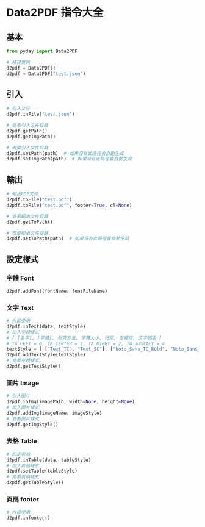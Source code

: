 # Data2PDF 指令大全
## 基本
```python
from pyday import Data2PDF

# 構建實例
d2pdf = Data2PDF()
d2pdf = Data2PDF("test.json")
```

## 引入
```python
# 引入文件
d2pdf.inFile("test.json")

# 查看引入文件目錄
d2pdf.getPath()
d2pdf.getImgPath()

# 改變引入文件目錄
d2pdf.setPath(path)  # 如果沒有此路徑會自動生成
d2pdf.setImgPath(path)  # 如果沒有此路徑會自動生成
```

##  輸出
```python
# 輸出PDF文件
d2pdf.toFile("test.pdf")
d2pdf.toFile("test.pdf", footer=True, cl=None)

# 查看輸出文件目錄
d2pdf.getToPath()

# 改變輸出文件目錄
d2pdf.setToPath(path)  # 如果沒有此路徑會自動生成
```

## 設定樣式
### 字體 Font
```python
d2pdf.addFont(fontName, fontFileName)
```

### 文字 Text
```python
# 內部使用
d2pdf.inText(data, textStyle) 
# 加入字體樣式
# [ [名字], [字體], 對齊方法, 字體大小, 行距, 左縮排, 文字顏色 ]
# TA_LEFT = 0, TA_CENTER = 1, TA_RIGHT = 2, TA_JUSTIFY = 4
textStyle = [ ["Text_TC", "Text_SC"], ["Noto_Sans_TC_Bold", "Noto_Sans_SC_Bold"], 0, 12, 20, 16, 0, "#FFFFFF" ]
d2pdf.addTextStyle(textStyle)
# 查看字體樣式
d2pdf.getTextStyle()
```

### 圖片 Image
```python
# 引入圖片
d2pdf.inImg(imagePath, width=None, height=None)
# 加入圖片樣式
d2pdf.addImg(imageName, imageStyle)
# 查看圖片樣式
d2pdf.getImgStyle()
```

### 表格 Table
```python
# 設定表格
d2pdf.inTable(data, tableStyle)
# 加入表格樣式
d2pdf.setTable(tableStyle)
# 查看表格樣式
d2pdf.getTableStyle()
```

### 頁碼 footer
```python
# 內部使用
d2pdf.infooter()
```